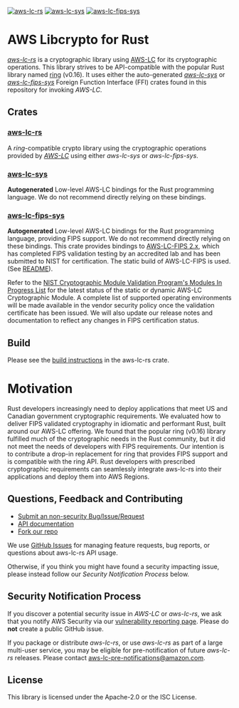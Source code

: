 [![aws-lc-rs](https://img.shields.io/badge/aws--lc--rs-crates.io-important)](https://crates.io/crates/aws-lc-rs)
[![aws-lc-sys](https://img.shields.io/badge/aws--lc--sys-crates.io-important)](https://crates.io/crates/aws-lc-sys)
[![aws-lc-fips-sys](https://img.shields.io/badge/aws--lc--fips--sys-crates.io-important)](https://crates.io/crates/aws-lc-fips-sys)

# AWS Libcrypto for Rust

[*aws-lc-rs*](aws-lc-rs/README.md) is a cryptographic library using [AWS-LC](https://github.com/aws/aws-lc) for its
cryptographic operations.
This library strives to be API-compatible with the popular Rust library named
[ring](https://github.com/briansmith/ring) (v0.16). It uses either the auto-generated
[*aws-lc-sys*](aws-lc-sys/README.md) or
[*aws-lc-fips-sys*](aws-lc-fips-sys/README.md) Foreign Function Interface (FFI) crates found in this
repository for invoking *AWS-LC*.

## Crates

### [aws-lc-rs](aws-lc-rs/README.md)

A *ring*-compatible crypto library using the cryptographic operations provided by
[*AWS-LC*](https://github.com/aws/aws-lc) using either *aws-lc-sys* or *aws-lc-fips-sys*.

### [aws-lc-sys](aws-lc-sys/README.md)

**Autogenerated** Low-level AWS-LC bindings for the Rust programming language.
We do not recommend directly relying on these bindings.

### [aws-lc-fips-sys](aws-lc-fips-sys/README.md)

**Autogenerated** Low-level AWS-LC bindings for the Rust programming language, providing FIPS support.
We do not recommend directly relying on these bindings. This crate provides bindings to
[AWS-LC-FIPS 2.x](https://github.com/aws/aws-lc/tree/fips-2022-11-02), which has completed
FIPS validation testing by an accredited lab and has been submitted to NIST for certification. The static build of
AWS-LC-FIPS
is used. (See [README](./aws-lc-fips-sys/README.md)).

Refer to the
[NIST Cryptographic Module Validation Program's Modules In Progress List](https://csrc.nist.gov/Projects/cryptographic-module-validation-program/modules-in-process/Modules-In-Process-List)
for the latest status of the static or dynamic AWS-LC Cryptographic Module. A complete list of supported operating
environments will be made available in the vendor security policy once the validation certificate has been issued. We
will also update our release notes and documentation to reflect any changes in FIPS certification status.

## Build

Please see the [build instructions](aws-lc-rs/README.md#Build) in the aws-lc-rs crate.

# Motivation

Rust developers increasingly need to deploy applications that meet US and Canadian government cryptographic
requirements. We evaluated how to deliver FIPS validated cryptography in idiomatic and performant Rust, built around our
AWS-LC offering. We found that the popular ring (v0.16) library fulfilled much of the cryptographic needs in the Rust
community, but it did not meet the needs of developers with FIPS requirements. Our intention is to contribute a drop-in
replacement for ring that provides FIPS support and is compatible with the ring API. Rust developers with prescribed
cryptographic requirements can seamlessly integrate aws-lc-rs into their applications and deploy them into AWS Regions.

## Questions, Feedback and Contributing

* [Submit an non-security Bug/Issue/Request](https://github.com/aws/aws-lc-rs/issues/new/choose)
* [API documentation](https://docs.rs/aws-lc-rs/)
* [Fork our repo](https://github.com/aws/aws-lc-rs/fork)

We use [GitHub Issues](https://github.com/aws/aws-lc-rs/issues/new/choose) for managing feature requests, bug
reports, or questions about aws-lc-rs API usage.

Otherwise, if you think you might have found a security impacting issue, please instead
follow our *Security Notification Process* below.

## Security Notification Process

If you discover a potential security issue in *AWS-LC* or *aws-lc-rs*, we ask that you notify AWS
Security via our
[vulnerability reporting page](https://aws.amazon.com/security/vulnerability-reporting/).
Please do **not** create a public GitHub issue.

If you package or distribute *aws-lc-rs*, or use *aws-lc-rs* as part of a large multi-user service,
you may be eligible for pre-notification of future *aws-lc-rs* releases.
Please contact aws-lc-pre-notifications@amazon.com.

## License

This library is licensed under the Apache-2.0 or the ISC License.
